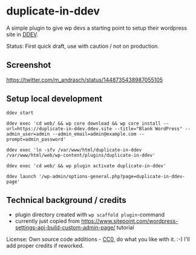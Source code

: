 # duplicate-in-ddev

A simple plugin to give wp devs a starting point to setup their wordpress site in [DDEV](https://ddev.readthedocs.io/en/stable/). 

Status: First quick draft, use with caution / not on production.

## Screenshot

https://twitter.com/m_andrasch/status/1448735438987055105

## Setup local development

```
ddev start

ddev exec 'cd web/ && wp core download && wp core install --url=https://duplicate-in-ddev.ddev.site --title="Blank WordPress" --admin_user=admin --admin_email=admin@example.com --prompt=admin_password'

ddev exec 'ln -sfv /var/www/html/duplicate-in-ddev /var/www/html/web/wp-content/plugins/duplicate-in-ddev'

ddev exec 'cd web/ && wp plugin activate duplicate-in-ddev'

ddev launch '/wp-admin/options-general.php?page=duplicate-in-ddev-page'
```

## Technical background / credits

- plugin directory created with `wp scaffold plugin`-command
- currently just copied from https://www.sitepoint.com/wordpress-settings-api-build-custom-admin-page/ tutorial

License: Own source code additions - [CC0](https://creativecommons.org/publicdomain/zero/1.0/), do what you like with it. :-) I'll add proper credits if reworked.
